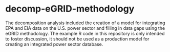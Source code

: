 # decomp-eGRID-methodology
The decomposition analysis included the creation of a model for integrating EPA and EIA data on the U.S. power sector and filling in data gaps using the eGRID methodology. The example R code in this repository is only intended to foster discussion, it should not be used as a production model for creating an integrated power sector database.  
